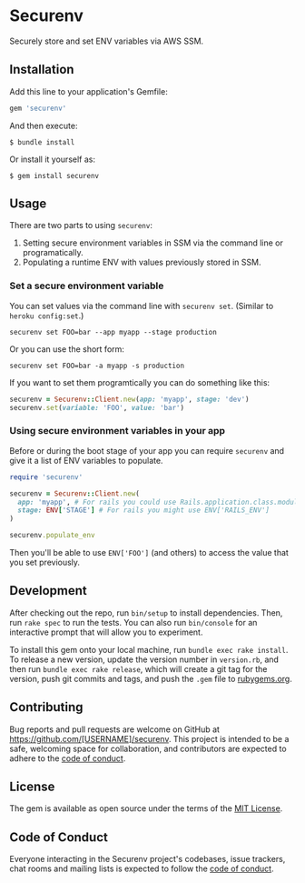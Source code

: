 # Securenv

Securely store and set ENV variables via AWS SSM.

## Installation

Add this line to your application's Gemfile:

```ruby
gem 'securenv'
```

And then execute:

    $ bundle install

Or install it yourself as:

    $ gem install securenv

## Usage

There are two parts to using `securenv`:
1.  Setting secure environment variables in SSM via the command line or programatically.
2.  Populating a runtime ENV with values previously stored in SSM.

### Set a secure environment variable

You can set values via the command line with `securenv set`. (Similar to `heroku config:set`.)

```
securenv set FOO=bar --app myapp --stage production
```

Or you can use the short form:

```
securenv set FOO=bar -a myapp -s production
```

If you want to set them programtically you can do something like this:

```ruby
securenv = Securenv::Client.new(app: 'myapp', stage: 'dev')
securenv.set(variable: 'FOO', value: 'bar')
```

### Using secure environment variables in your app

Before or during the boot stage of your app you can require `securenv` and give it a list of ENV variables
to populate.

```ruby
require 'securenv'

securenv = Securenv::Client.new(
  app: 'myapp', # For rails you could use Rails.application.class.module_parent.name
  stage: ENV['STAGE'] # For rails you might use ENV['RAILS_ENV']
)

securenv.populate_env
```

Then you'll be able to use `ENV['FOO']` (and others) to access the value that you set previously.

## Development

After checking out the repo, run `bin/setup` to install dependencies. Then, run `rake spec` to run the tests. You can also run `bin/console` for an interactive prompt that will allow you to experiment.

To install this gem onto your local machine, run `bundle exec rake install`. To release a new version, update the version number in `version.rb`, and then run `bundle exec rake release`, which will create a git tag for the version, push git commits and tags, and push the `.gem` file to [rubygems.org](https://rubygems.org).

## Contributing

Bug reports and pull requests are welcome on GitHub at https://github.com/[USERNAME]/securenv. This project is intended to be a safe, welcoming space for collaboration, and contributors are expected to adhere to the [code of conduct](https://github.com/[USERNAME]/securenv/blob/master/CODE_OF_CONDUCT.md).


## License

The gem is available as open source under the terms of the [MIT License](https://opensource.org/licenses/MIT).

## Code of Conduct

Everyone interacting in the Securenv project's codebases, issue trackers, chat rooms and mailing lists is expected to follow the [code of conduct](https://github.com/[USERNAME]/securenv/blob/master/CODE_OF_CONDUCT.md).

